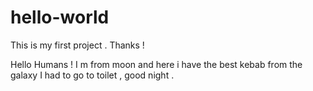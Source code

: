 # hello-world
This is my first project . Thanks !

Hello Humans ! I m from moon and here i have the best kebab from the galaxy
I had to go to toilet , good night .
